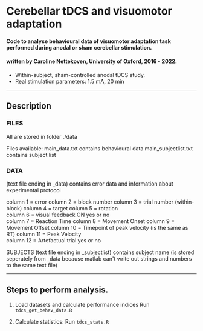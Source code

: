 # Cerebellar tDCS and visuomotor adaptation
#### Code to analyse behavioural data of visuomotor adaptation task performed during anodal or sham cerebellar stimulation.
#### written by Caroline Nettekoven, University of Oxford, 2016 - 2022.
- Within-subject, sham-controlled anodal tDCS study.
- Real stimulation parameters: 1.5 mA, 20 min

____________________________________________________________________

## Description
### FILES
All are stored in folder
./data

Files available:
main_data.txt             contains behavioural data
main_subjectlist.txt      contains subject list

### DATA
(text file ending in _data)
contains error data and information about experimental protocol

column 1    =     error
column 2    =     block number
column 3    =     trial number (within-block)
column 4    =     target
column 5    =     rotation                   
column 6    =     visual feedback ON yes or no           
column 7    =     Reaction Time
column 8    =     Movement Onset 
column 9    =     Movement Offset 
column 10   =     Timepoint of peak velocity (is the same as RT)
column 11   =     Peak Velocity                   
column 12   =     Artefactual trial yes or no

SUBJECTS
(text file ending in _subjectlist)
contains subject name (is stored seperately from _data because matlab can't write out strings and numbers to the same text file)

____________________________________________________________________


## Steps to perform analysis.
1. Load datasets and calculate performance indices
   Run `tdcs_get_behav_data.R`
     
2. Calculate statistics:
   Run `tdcs_stats.R`

